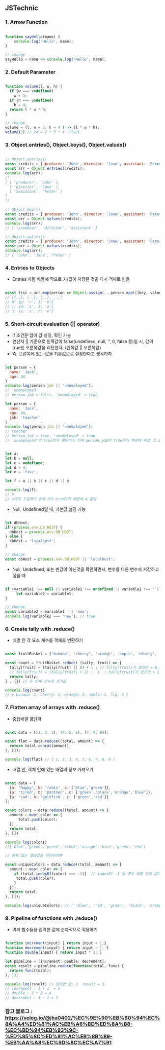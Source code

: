 ## JSTechnic

### 1. Arrow Function

```Javascript

function sayHello(name) {
    console.log('Hello', name);
}

// change
sayHello = name => console.log('Hello', name);

```

### 2. Default Parameter

```Javascript

function volume(l, w, h) {
  if (w === undefined)
    w = 3;
  if (h === undefined)
    h = 4;
  return l * w * h;
}

// change
volume = (l, w = 3, h = 4 ) => (l * w * h);
volume(2) // 24 = 2 * 3 * 4  (l=2)

```

### 3. Object.entries(), Object.keys(), Object.values()

```Javascript

// Object.entries()
const credits = { producer: 'John', director: 'Jane', assistant: 'Peter' };
const arr = Object.entries(credits);
console.log(arr);
/*
[ [ 'producer', 'John' ],
  [ 'director', 'Jane' ],
  [ 'assistant', 'Peter' ]
]
*/

// Object.keys()
const credits = { producer: 'John', director: 'Jane', assistant: 'Peter' };
const arr = Object.values(credits);
console.log(arr);
// [ 'producer', 'director', 'assistant' ]

// Object.values()
const credits = { producer: 'John', director: 'Jane', assistant: 'Peter' };
const arr = Object.values(credits);
console.log(arr);
// [ 'John', 'Jane', 'Peter' ]

```

### 4. Entries to Objects

- Entries 처럼 배열에 짝으로 키/값이 저장된 것을 다시 객체로 만듦

```Javascript

const list = arr.map(person => Object.assign(...person.map(([key, value]) => ({[key]:value}))))
// [{..}, {..}, {..}, ...]
// 0: {p: 'r', J: 'o'}
// 1: {d: 'i', J: 'a'}
// 2: {a: 's', P: 'e'}

```

### 5. Short-circuit evaluation (|| operator)

- if 조건문 없이 값 설정, 확인 가능
- 연산자 || 기준으로 왼쪽값이 false(undefined, null, '', 0, false 등)일 시, 값이 true인 오른쪽값을 리턴한다. (왼쪽값 || 오른쪽값)
- 즉, 오른쪽에 있는 값을 기본값으로 설정한다고 생각하자

```Javascript

let person = {
  name: 'Jack',
  age: 34
}
console.log(person.job || 'unemployed');
// 'unemployed'
// person.job = false, 'unemployed' = true

let person = {
  name: 'Jack',
  age: 34,
  job: 'teacher'
}
console.log(person.job || 'unemployed');
// teacher
// person.job = true, 'unemployed' = true
// 'unemployed'가 true인지 확인하기 전에 person.job이 true이기 때문에 바로 그 값을 리턴한다.


let a;
let b = null;
let c = undefined;
let d = 4;
let e = 'five';

let f = a || b || c || d || e;

console.log(f);
// 4
// e까지 도달하기 전에 d가 true이기 때문에 4 출력

```

- Null, Undefined일 때, 기본값 설정 가능

```Javascript

let dbHost;
if (process.env.DB_HOST) {
  dbHost = process.env.DB_HOST;
} else {
  dbHost = 'localhost';
}

// change
const dbHost = process.env.DB_HOST || 'localhost';

```

- Null, Undefined, 또는 빈값이 아닌것을 확인하면서, 변수를 다른 변수에 저장하고 싶을 때

```Javascript

if (variable1 !== null || variable1 !== undefined || variable1 !== '') {
     let variable2 = variable1;
}

// change
const variable2 = variable1  || 'new';
console.log(variable2 === 'new'); // true

```

### 6. Create tally with .reduce()

- 배열 안 각 요소 개수를 객체로 변환하기

```Javascript

const fruitBasket = ['banana', 'cherry', 'orange', 'apple', 'cherry', 'orange', 'apple', 'banana', 'cherry', 'orange', 'fig' ];

const count = fruitBasket.reduce( (tally, fruit) => {
  tally[fruit] = (tally[fruit] || 0) + 1 ; // tally[fruit]가 없으면 = 0, 있으면 +1을 해준다. 기본값이 0
  // tally[fruit] = (tally[fruit] + 1) || 1  : tally[fruit]가 있으면 + 1을 해준다 없으면 tally[fruit] = 1 (기본값)
  return tally;
} , {}) // 두 번째 인수로 초기값

console.log(count)
// { banana: 2, cherry: 3, orange: 3, apple: 2, fig: 1 }

```

### 7. Flatten array of arrays with .reduce()

- 중첩배열 평탄화

```Javascript

const data = [[1, 2, 3], [4, 5, 6], [7, 8, 9]];

const flat = data.reduce((total, amount) => {
  return total.concat(amount);
}, []);

console.log(flat) // [ 1, 2, 3, 4, 5, 6, 7, 8, 9 ]

```

- 배열 안, 객체 안에 있는 배열의 정보 가져오기

```Javascript

const data = [
  {a: 'happy', b: 'robin', c: ['blue','green']},
  {a: 'tired', b: 'panther', c: ['green','black','orange','blue']},
  {a: 'sad', b: 'goldfish', c: ['green','red']}
];

const colors = data.reduce((total, amount) => {
  amount.c.map( color => {
      total.push(color);
  })
  return total;
}, [])

console.log(colors)
//['blue','green','green','black','orange','blue','green','red']

// 중복 없는 결과값을 리턴하려면

const uniqueColors = data.reduce((total, amount) => {
  amount.c.map( color => {
    if (total.indexOf(color) === -1){  // indexOf -1 일 경우 배열 안에 없다는 뜻이다
     total.push(color);
    }
  });
  return total;
}, []);

console.log(uniqueColors); // [ 'blue', 'red', 'green', 'black', 'orange']

```

### 8. Pipeline of functions with .reduce()

- 여러 함수들을 입력한 값에 순차적으로 적용하기

```Javascript

function increment(input) { return input + 1;}
function decrement(input) { return input — 1; }
function double(input) { return input * 2; }

let pipeline = [increment, double, decrement];
const result = pipeline.reduce(function(total, func) {
  return func(total);
}, 1);

console.log(result) // 입력한 값: 1  result = 3
// increment : 1 + 1  = 2
// double : 2 * 2 = 4
// decrement : 4 - 1 = 3

```

### 참고 블로그 : https://velog.io/@jha0402/%EC%9E%90%EB%B0%94%EC%8A%A4%ED%81%AC%EB%A6%BD%ED%8A%B8-%EC%BD%94%EB%93%9C-%ED%85%8C%ED%81%AC%EB%8B%89-%EB%AA%A8%EC%9D%8C%EC%A7%91
